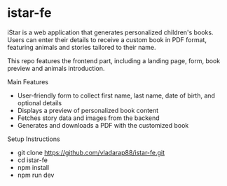 # istar-fe

iStar is a web application that generates personalized children's books. Users can enter their details to receive a custom book in PDF format, featuring animals and stories tailored to their name.

This repo features the frontend part, including a landing page, form, book preview and animals introduction.

Main Features

- User-friendly form to collect first name, last name, date of birth, and optional details
- Displays a preview of personalized book content
- Fetches story data and images from the backend
- Generates and downloads a PDF with the customized book

Setup Instructions

- git clone https://github.com/vladarap88/istar-fe.git
- cd istar-fe
- npm install
- npm run dev
